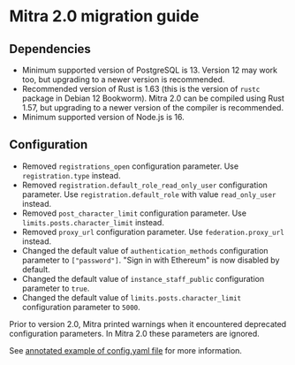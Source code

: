 # Mitra 2.0 migration guide

## Dependencies

- Minimum supported version of PostgreSQL is 13. Version 12 may work too, but upgrading to a newer version is recommended.
- Recommended version of Rust is 1.63 (this is the version of `rustc` package in Debian 12 Bookworm). Mitra 2.0 can be compiled using Rust 1.57, but upgrading to a newer version of the compiler is recommended.
- Minimum supported version of Node.js is 16.

## Configuration

- Removed `registrations_open` configuration parameter. Use `registration.type` instead.
- Removed `registration.default_role_read_only_user` configuration parameter. Use `registration.default_role` with value `read_only_user` instead.
- Removed `post_character_limit` configuration parameter. Use `limits.posts.character_limit` instead.
- Removed `proxy_url` configuration parameter. Use `federation.proxy_url` instead.
- Changed the default value of `authentication_methods` configuration parameter to `["password"]`. "Sign in with Ethereum" is now disabled by default.
- Changed the default value of `instance_staff_public` configuration parameter to `true`.
- Changed the default value of `limits.posts.character_limit` configuration parameter to `5000`.

Prior to version 2.0, Mitra printed warnings when it encountered deprecated configuration parameters. In Mitra 2.0 these parameters are ignored.

See [annotated example of config.yaml file](../contrib/mitra_config.yaml) for more information.
